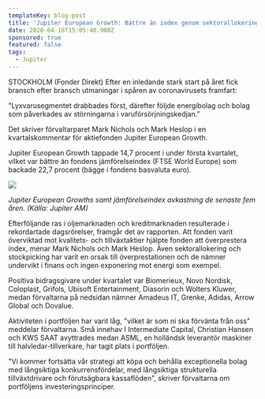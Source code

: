 ```yaml
---
templateKey: blog-post
title: 'Jupiter European Growth: Bättre än index genom sektorallokering & stockpicking'
date: 2020-04-16T15:05:48.900Z
sponsored: true
featured: false
tags:
  - Jupiter
---
```

STOCKHOLM (Fonder Direkt) Efter en inledande stark start på året fick bransch efter bransch utmaningar i spåren av coronavirusets framfart:

"Lyxvarusegmentet drabbades först, därefter följde energibolag och bolag som påverkades av störningarna i varuförsörjningskedjan."

Det skriver förvaltarparet Mark Nichols och Mark Heslop i en kvartalskommentar för aktiefonden Jupiter European Growth.

Jupiter European Growth tappade 14,7 procent i under första kvartalet, vilket var bättre än fondens jämförelseindex (FTSE World Europe) som backade 22,7 procent (bägge i fondens basvaluta euro).

![](/img/europe.png)

*Jupiter European Growths samt jämförelseindex avkastning de senaste fem åren. (Källa: Jupiter AM)*

Efterföljande ras i oljemarknaden och kreditmarknaden resulterade i rekordartade dagsrörelser, framgår det av rapporten. Att fonden varit överviktad mot kvalitets- och tillväxtaktier hjälpte fonden att överprestera index, menar Mark Nichols och Mark Heslop. Även sektorallokering och stockpicking har varit en orsak till överprestationen och de nämner undervikt i finans och ingen exponering mot energi som exempel.

Positiva bidragsgivare under kvartalet var Biomerieux, Novo Nordisk, Coloplast, Grifols, Ubisoft Entertainment, Diasorin och Wolters Kluwer, medan förvaltarna på nedsidan nämner Amadeus IT, Grenke, Adidas, Arrow Global och Dovalue.

Aktiviteten i portföljen har varit låg, "vilket är som ni ska förvänta från oss" meddelar förvaltarna. Små innehav I Intermediate Capital, Christian Hansen och KWS SAAT avyttrades medan ASML, en holländsk leverantör maskiner till halvledar-tillverkare, har tagit plats i portföljen.

"Vi kommer fortsätta vår strategi att köpa och behålla exceptionella bolag med långsiktiga konkurrensfördelar, med långsiktiga strukturella tillväxtdrivare och förutsägbara kassaflöden", skriver förvaltarna om portföljens investeringsprinciper.